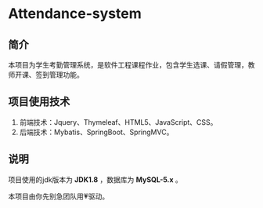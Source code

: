# Attendance-system

## 简介

本项目为学生考勤管理系统，是软件工程课程作业，包含学生选课、请假管理，教师开课、签到管理功能。

## 项目使用技术

1. 前端技术：Jquery、Thymeleaf、HTML5、JavaScript、CSS。
2. 后端技术：Mybatis、SpringBoot、SpringMVC。

## 说明

项目使用的jdk版本为 **JDK1.8** ，数据库为 **MySQL-5.x** 。

本项目由你先别急团队用💗驱动。

